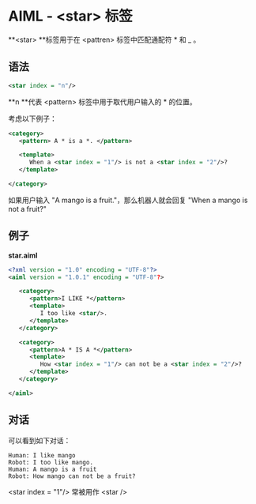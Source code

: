 # AIML - &lt;star&gt; 标签

**&lt;star&gt; **标签用于在 &lt;pattren&gt; 标签中匹配通配符 \* 和 \_ 。

## 语法

```xml
<star index = "n"/>
```

**n **代表 &lt;pattern&gt; 标签中用于取代用户输入的 \* 的位置。

考虑以下例子：

```xml
<category>
   <pattern> A * is a *. </pattern>

   <template>
      When a <star index = "1"/> is not a <star index = "2"/>?
   </template>

</category>
```

如果用户输入 "A mango is a fruit."，那么机器人就会回复 "When a mango is not a fruit?"

## 例子

**star.aiml**

```xml
<?xml version = "1.0" encoding = "UTF-8"?>
<aiml version = "1.0.1" encoding = "UTF-8"?>

   <category>
      <pattern>I LIKE *</pattern>
      <template>
         I too like <star/>.
      </template>
   </category>

   <category>
      <pattern>A * IS A *</pattern>
      <template>
         How <star index = "1"/> can not be a <star index = "2"/>?
      </template>
   </category>

</aiml>
```

## 对话

可以看到如下对话：

```
Human: I like mango
Robot: I too like mango.
Human: A mango is a fruit
Robot: How mango can not be a fruit?
```

&lt;star index = "1"/> 常被用作 &lt;star />

